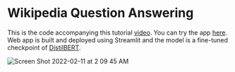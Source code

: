 # Wikipedia Question Answering
This is the code accompanying this tutorial [video](). You can try the app [here](https://share.streamlit.io/alesee/demo_qa_app/app.py). Web app is built and deployed using Streamlit and the model is a fine-tuned checkpoint of [DistilBERT](https://huggingface.co/distilbert-base-uncased-distilled-squad).

![Screen Shot 2022-02-11 at 2 09 45 AM](https://user-images.githubusercontent.com/24426271/153550600-f5d75246-c43b-4db2-9781-ef75624d9a4b.png)
